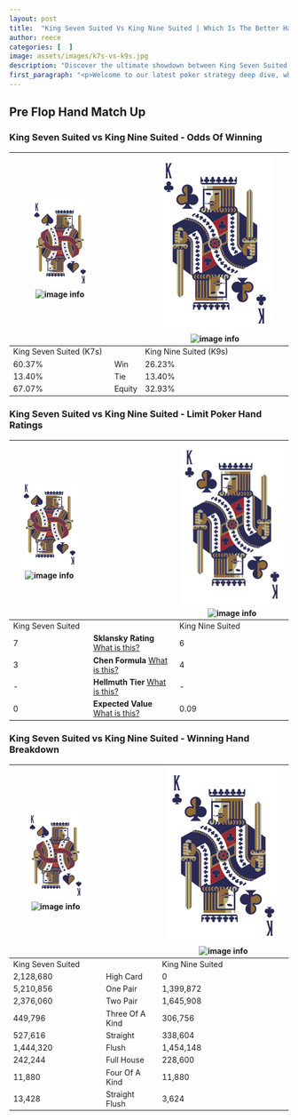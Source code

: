 ```yaml
---
layout: post
title:  "King Seven Suited Vs King Nine Suited | Which Is The Better Hand In Poker? A Complete Guide"
author: reece
categories: [  ]
image: assets/images/k7s-vs-k9s.jpg
description: "Discover the ultimate showdown between King Seven Suited and King Nine Suited in poker! Uncover the odds, strategies, and scenarios where one hand triumphs over the other. Get ready to up your poker game with this thrilling analysis."
first_paragraph: "<p>Welcome to our latest poker strategy deep dive, where we're pitting two distinct hands against each other in a high-stakes showdown: King Seven Suited vs King Nine Suited.</p><p>In the dynamic world of poker, every decision counts, and knowing which hand holds the upper hand is key to your success at the table.</p><p>In this article, we'll dissect these two hands, explore the scenarios where one dominates the other, and equip you with the knowledge to make strategic choices that can tip the odds in your favor.</p><p>Get ready to unravel the intriguing dynamics of these poker hands and elevate your game to new heights.</p>"
---
```




[comment]: # (sp0)

## Pre Flop Hand Match Up

<div class="table hand-ratings" markdown="1"> 



### King Seven Suited vs King Nine Suited - Odds Of Winning


    
| ![image info](assets/images/hand1/K.png) ![image info](assets/images/hand1/7s.png) |  | ![image info](assets/images/hand2/K.png) ![image info](assets/images/hand2/9s.png) |
| -------- | -------- | -------- |
| King Seven Suited (K7s) |  | King Nine Suited (K9s) |
| 60.37% | Win | 26.23% |
| 13.40% | Tie | 13.40% |
| 67.07% | Equity | 32.93% |




[comment]: # (sp1)



### King Seven Suited vs King Nine Suited - Limit Poker Hand Ratings


    
| ![image info](assets/images/hand1/K.png) ![image info](assets/images/hand1/7s.png) |  | ![image info](assets/images/hand2/K.png) ![image info](assets/images/hand2/9s.png) |
| -------- | -------- | -------- |
| King Seven Suited |  | King Nine Suited |
| 7 | **Sklansky Rating** [What is this?](/sklansky-rating-explained) | 6 |
| 3 | **Chen Formula** [What is this?](/chen-formula-explained) | 4 |
| - | **Hellmuth Tier** [What is this?](/Hellmuth-tier-explained) | - |
| 0 | **Expected Value** [What is this?](/expected-value-explained) | 0.09 |




[comment]: # (sp2)



### King Seven Suited vs King Nine Suited - Winning Hand Breakdown


    
| ![image info](assets/images/hand1/K.png) ![image info](assets/images/hand1/7s.png) |  | ![image info](assets/images/hand2/K.png) ![image info](assets/images/hand2/9s.png) |
| -------- | -------- | -------- |
| King Seven Suited |  | King Nine Suited |
| 2,128,680 | High Card | 0 |
| 5,210,856 | One Pair | 1,399,872 |
| 2,376,060 | Two Pair | 1,645,908 |
| 449,796 | Three Of A Kind | 306,756 |
| 527,616 | Straight | 338,604 |
| 1,444,320 | Flush | 1,454,148 |
| 242,244 | Full House | 228,600 |
| 11,880 | Four Of A Kind | 11,880 |
| 13,428 | Straight Flush | 3,624 |




[comment]: # (sp3)



</div>

[comment]: # (sp4)



[comment]: # (sp5)

